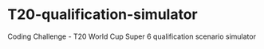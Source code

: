 # T20-qualification-simulator
Coding Challenge - T20 World Cup Super 6 qualification scenario simulator
